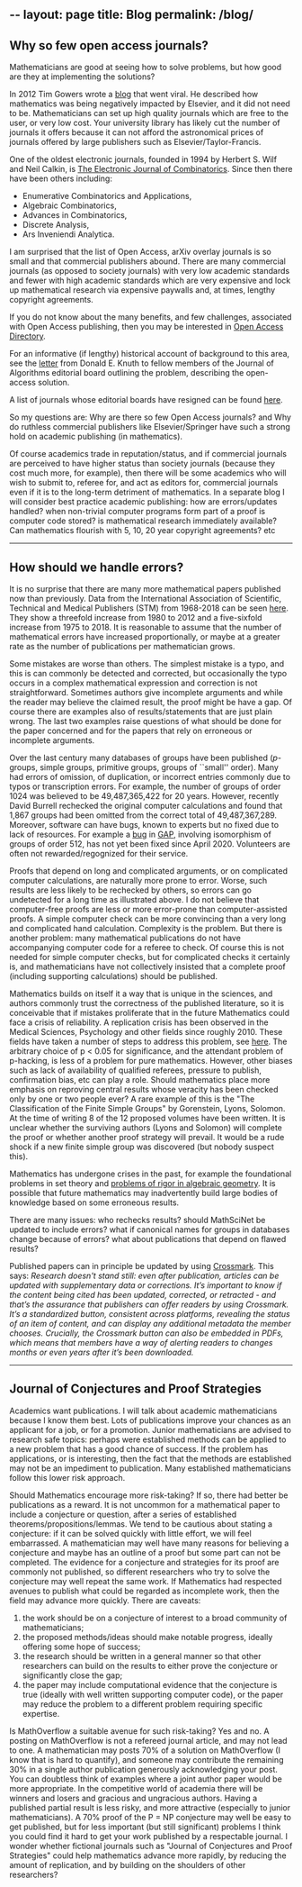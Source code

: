 --
layout: page
title: Blog
permalink: /blog/
---

<h2> Why so few open access journals?</h2>

Mathematicians are good at seeing how to solve problems, but how good
are they at implementing the solutions?

In 2012 Tim Gowers wrote a
[blog](https://gowers.wordpress.com/2012/01/21/elsevier-my-part-in-its-downfall/)  that went viral.
He described how mathematics was being negatively impacted by Elsevier, and
it did not need to be. Mathematicians can set up high quality journals
which are free to the user, or very low cost. Your university library has likely
cut the number of journals it offers because it can not afford the
astronomical prices of journals offered by large publishers such as Elsevier/Taylor-Francis.

One of the oldest electronic journals, founded in 1994 by Herbert S. Wilf
and Neil Calkin, is
[The Electronic Journal of Combinatorics](https://www.combinatorics.org/).
Since then there have been others including:
+ Enumerative Combinatorics and Applications,
+ Algebraic Combinatorics,
+ Advances in Combinatorics,
+ Discrete Analysis,
+ Ars Inveniendi Analytica.

I am surprised that the list of Open Access, arXiv overlay journals is so
small and that commercial publishers abound. There are many commercial
journals (as opposed to society journals) with very low academic standards
and fewer with high academic standards which are very expensive and
lock up mathematical research via expensive paywalls and, at times,
lengthy copyright agreements.

If you do not know about the many benefits, and few challenges, associated
with Open Access publishing, then you may be interested in
[Open Access Directory](http://oad.simmons.edu/oadwiki/Main_Page).

For an informative (if lengthy) historical account of background to
this area, see the [letter](files/joalet.pdf) from Donald E. Knuth to fellow members
of the Journal of Algorithms editorial board outlining the problem, describing
the open-access solution.

A list of journals whose editorial boards have resigned can be found
[here](http://oad.simmons.edu/oadwiki/Journal_declarations_of_independence).

So my questions are: Why are there so few Open Access journals? and
Why do ruthless commercial publishers like Elsevier/Springer have such a
strong hold on academic publishing (in mathematics).

Of course academics trade in reputation/status, and if commercial journals
are perceived to have higher status than society journals (because they cost
much more, for example), then there will be some academics who will wish to
submit to, referee for, and act as editors for, commercial journals even if it is to the long-term detriment of mathematics.
In a separate blog I will consider best practice academic publishing: how are
errors/updates handled? when non-trivial computer programs form part of a proof
is computer code stored? is mathematical research immediately available?
Can mathematics flourish with 5, 10, 20 year copyright agreements? etc

<hr />
<h2> How should we handle errors?</h2>

It is no surprise that there are many more mathematical papers published now
than previously. Data from the International Association of Scientific,
Technical and Medical Publishers (STM) from 1968-2018 can be seen
[here](https://academia.stackexchange.com/questions/126980/global-number-of-publications-over-time). They show a threefold increase from 1980 to 2012 and a
five-sixfold increase from 1975 to 2018. It is reasonable to assume that the
number of mathematical errors have increased proportionally, or maybe at a
greater rate as the number of publications per mathematician grows.

Some mistakes are worse than others. The simplest mistake is a typo, and this is
can commonly be detected and corrected, but occasionally the typo occurs in
a complex mathematical expression and correction is not straightforward.
Sometimes authors give incomplete arguments and while the reader may believe
the claimed result, the proof might be have a gap. Of course there are examples
also of results/statements that are just plain wrong. The last two examples
raise questions of what should be done for the paper concerned and for
the papers that rely on erroneous or incomplete arguments.

Over the last century many databases of groups have been published
(*p*-groups, simple groups, primitive groups, groups of ``small'' order).
Many had errors of omission, of duplication, or incorrect entries commonly
due to typos or transcription errors. For example, 
the number of groups of order
1024 was believed to be 49,487,365,422 for 20 years. However, recently
David Burrell rechecked the original computer calculations and found that
1,867 groups had been omitted from the correct total of 49,487,367,289.
Moreover, software can have bugs, known to experts but no fixed due to lack
of resources. For example a 
[bug](https://github.com/gap-system/gap/issues/3940)
in [GAP](https://www.gap-system.org/), involving isomorphism of groups of
order 512, has not yet been fixed since April 2020. Volunteers are often not
rewarded/regognized for their service.

Proofs that depend on long and complicated arguments, or on
complicated computer calculations, are naturally more prone to error. Worse,
such results are less likely to be rechecked by others, so errors can go
undetected for a long time as illustrated above. I do not believe that
computer-free proofs are less or more error-prone than computer-assisted proofs.
A simple computer check can be more convincing than a very long and complicated
hand calculation. Complexity is the problem. But there is another problem:
many mathematical publications do not have accompanying computer code for a
referee to check. Of course this is not needed for simple computer checks, but
for complicated checks it certainly is, and mathematicians have not collectively
insisted that a complete proof (including supporting calculations) should
be published.

Mathematics builds on itself it a way that is unique in the sciences,
and authors commonly trust the correctness of the published
literature, so it is conceivable that if mistakes proliferate that in
the future Mathematics could face a crisis of reliability. A replication crisis
has been observed in the Medical Sciences, Psychology and other fields since
roughly 2010. These fields have taken a number of steps to address this problem,
see [here](https://en.wikipedia.org/wiki/Replication_crisis). The arbitrary
choice of p < 0.05 for significance, and the attendant problem of p-hacking,
is less of a problem for pure mathematics.
However, other biases such as lack of availability of qualified referees,
pressure to publish, confirmation bias, etc can play a role. Should mathematics
place more emphasis on reproving central results whose veracity has been
checked only by one or two people ever? A rare example of this is the
"The Classification of the Finite Simple Groups" by Gorenstein, Lyons, Solomon.
At the time of writing 8 of the 12 proposed volumes have been written.
It is unclear whether the surviving authors (Lyons and Solomon) will complete
the proof or whether another proof strategy will prevail. It would be a
rude shock if a new finite simple group was discovered (but nobody suspect this).

Mathematics has undergone crises in the past, for example the foundational
problems in set theory and
[problems of rigor in algebraic geometry](https://mathoverflow.net/questions/19420/what-mistakes-did-the-italian-algebraic-geometers-actually-make). It is possible that future mathematics may
inadvertently build large bodies of knowledge based on some erroneous results.

There are many issues: who rechecks results? should MathSciNet be updated
to include errors? what if canonical names for groups in databases change
because of errors? what about publications that depend on flawed results?

Published papers can in principle be updated by using [Crossmark](https://www.crossref.org/services/crossmark/).
This says: *Research doesn't stand still: even after publication, articles can be updated with supplementary data or corrections. It’s important to know if the content being cited has been updated, corrected, or retracted - and that’s the assurance that publishers can offer readers by using Crossmark. It’s a standardized button, consistent across platforms, revealing the status of an item of content, and can display any additional metadata the member chooses. Crucially, the Crossmark button can also be embedded in PDFs, which means that members have a way of alerting readers to changes months or even years after it’s been downloaded.*

<hr />
<h2> Journal of Conjectures and Proof Strategies</h2>

Academics want publications. I will talk about academic mathematicians because I
know them best. Lots of publications improve your chances as an
applicant for a job, or for a promotion. Junior mathematicians are advised to
research safe topics: perhaps were established methods can be applied to
a new problem that has a good chance of success. If the problem has
applications, or is interesting, then the fact that the methods are established
may not be an impediment to publication. Many established mathematicians follow
this lower risk approach.

Should Mathematics encourage more risk-taking?
If so, there had better be publications as a reward.
It is not uncommon for a mathematical paper to include a conjecture or
question, after a series of established theorems/propositions/lemmas.
We tend to be cautious about stating a conjecture: if it can be solved
quickly with little effort, we will feel embarrassed. A mathematician may well
have many reasons for believing a conjecture and maybe has an outline of
a proof but some part can not be completed. The evidence for a conjecture and
strategies for its proof are commonly not published, so different researchers
who try to solve the conjecture may well repeat the same work. If Mathematics
had respected avenues to publish what could be regarded as incomplete work, then
the field may advance more quickly. There are caveats:
1. the work should be on a conjecture of interest to a broad community of mathematicians;
2. the proposed methods/ideas should make notable progress, ideally offering some hope of success;
3. the research should be written in a general manner so that other researchers
  can build on the results to either prove the conjecture or significantly close
  the gap;
4. the paper may include computational evidence that the conjecture is true
  (ideally with well written supporting computer code),  or the paper
  may reduce the problem to a different problem requiring specific expertise.

Is MathOverflow a suitable avenue for such risk-taking? Yes and no. A posting on
MathOverflow is not a refereed journal article, and may not lead to one.
A mathematician may posts 70% of a solution on MathOverflow (I know
that is hard to quantify), and someone may contribute the remaining 30% in
a single author publication generously acknowledging your post. You can
doubtless think of examples where a joint author paper would be more
appropriate. In the competitive world of academia there will be winners and
losers and gracious and ungracious authors. Having a published partial result
is less risky, and more attractive (especially to junior mathematicians).
A 70% proof of the P = NP conjecture may well be easy to get published, but for
less important (but still significant) problems I think you could find it hard
to get your work published by a respectable journal. I wonder whether fictional
journals such as "Journal of Conjectures and Proof Strategies" could
help mathematics advance more rapidly, by reducing the amount of replication,
and by building on the shoulders of other researchers?


